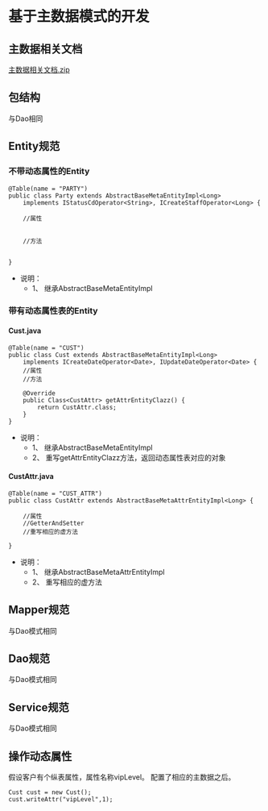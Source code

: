 # 基于主数据模式的开发

## 主数据相关文档
[主数据相关文档.zip](../.gitbook/assets/主数据相关文档.zip)

## 包结构
与Dao相同

## Entity规范
### 不带动态属性的Entity
```
@Table(name = "PARTY")
public class Party extends AbstractBaseMetaEntityImpl<Long>
    implements IStatusCdOperator<String>, ICreateStaffOperator<Long> {

    //属性


    //方法


}

```
+ 说明：
    + 1、 继承AbstractBaseMetaEntityImpl<ID>

### 带有动态属性表的Entity
#### Cust.java
```
@Table(name = "CUST")
public class Cust extends AbstractBaseMetaEntityImpl<Long>
    implements ICreateDateOperator<Date>, IUpdateDateOperator<Date> {
    //属性
    //方法
    
    @Override
    public Class<CustAttr> getAttrEntityClazz() {
        return CustAttr.class;
    }
}
```
+ 说明：
    + 1、 继承AbstractBaseMetaEntityImpl<ID>
    + 2、 重写getAttrEntityClazz方法，返回动态属性表对应的对象
    
#### CustAttr.java
```
@Table(name = "CUST_ATTR")
public class CustAttr extends AbstractBaseMetaAttrEntityImpl<Long> {
    
    //属性
    //GetterAndSetter    
    //重写相应的虚方法
    
}
```
+ 说明：
    + 1、 继承AbstractBaseMetaAttrEntityImpl<ID>
    + 2、 重写相应的虚方法

## Mapper规范
与Dao模式相同
## Dao规范
与Dao模式相同
## Service规范
与Dao模式相同
## 操作动态属性
假设客户有个纵表属性，属性名称vipLevel。
配置了相应的主数据之后。
```
Cust cust = new Cust();
cust.writeAttr("vipLevel",1);
```



